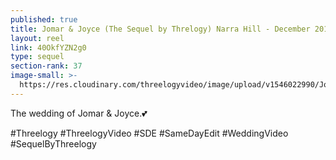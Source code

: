 ```yaml
---
published: true
title: Jomar & Joyce (The Sequel by Threlogy) Narra Hill - December 2018
layout: reel
link: 40OkfYZN2g0
type: sequel
section-rank: 37
image-small: >-
  https://res.cloudinary.com/threelogyvideo/image/upload/v1546022990/Jomar_a-02a.jpg
---
```

The wedding of Jomar & Joyce.💕

#Threelogy #ThreelogyVideo #SDE #SameDayEdit #WeddingVideo #SequelByThreelogy